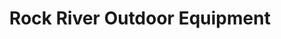 ---
title: "Rock River Outdoor Equipment"
url: /byron/rock-river-outdoor-equipment/
shop: Platzpflege
---